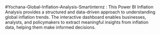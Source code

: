 #Yochana-Global-Inflation-Analysis-Smartinternz : 
This Power BI Inflation Analysis provides a structured and data-driven approach to understanding global inflation trends. The interactive dashboard enables businesses, analysts, and policymakers to extract meaningful insights from inflation data, helping them make informed decisions.

